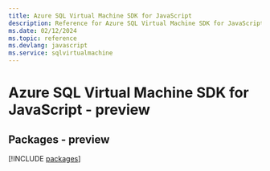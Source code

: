 ```yaml
---
title: Azure SQL Virtual Machine SDK for JavaScript
description: Reference for Azure SQL Virtual Machine SDK for JavaScript
ms.date: 02/12/2024
ms.topic: reference
ms.devlang: javascript
ms.service: sqlvirtualmachine
---
```

# Azure SQL Virtual Machine SDK for JavaScript - preview
## Packages - preview
[!INCLUDE [packages](sql-virtual-machine-index.md)]